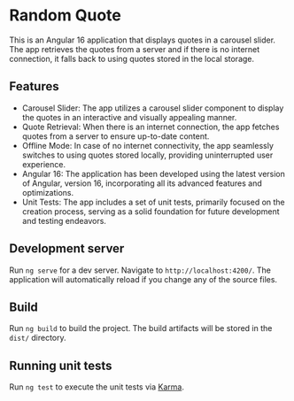 # Random Quote 

This is an Angular 16 application that displays quotes in a carousel slider. The app retrieves the quotes from a server and if there is no internet connection, it falls back to using quotes stored in the local storage.

## Features
- Carousel Slider: The app utilizes a carousel slider component to display the quotes in an interactive and visually appealing manner.
- Quote Retrieval: When there is an internet connection, the app fetches quotes from a server to ensure up-to-date content.
- Offline Mode: In case of no internet connectivity, the app seamlessly switches to using quotes stored locally, providing uninterrupted user experience.
- Angular 16: The application has been developed using the latest version of Angular, version 16, incorporating all its advanced features and optimizations.
- Unit Tests: The app includes a set of unit tests, primarily focused on the creation process, serving as a solid foundation for future development and testing endeavors.

## Development server

Run `ng serve` for a dev server. Navigate to `http://localhost:4200/`. The application will automatically reload if you change any of the source files.

## Build

Run `ng build` to build the project. The build artifacts will be stored in the `dist/` directory.

## Running unit tests

Run `ng test` to execute the unit tests via [Karma](https://karma-runner.github.io).

